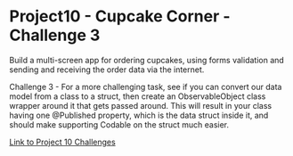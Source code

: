 # Project10 - Cupcake Corner - Challenge 3

Build a multi-screen app for ordering cupcakes, using forms validation and sending and receiving the order data via the internet.

Challenge 3 - For a more challenging task, see if you can convert our data model from a class to a struct, then create an ObservableObject class wrapper around it that gets passed around. This will result in your class having one @Published property, which is the data struct inside it, and should make supporting Codable on the struct much easier.

[Link to Project 10 Challenges](https://www.hackingwithswift.com/books/ios-swiftui/cupcake-corner-wrap-up)
